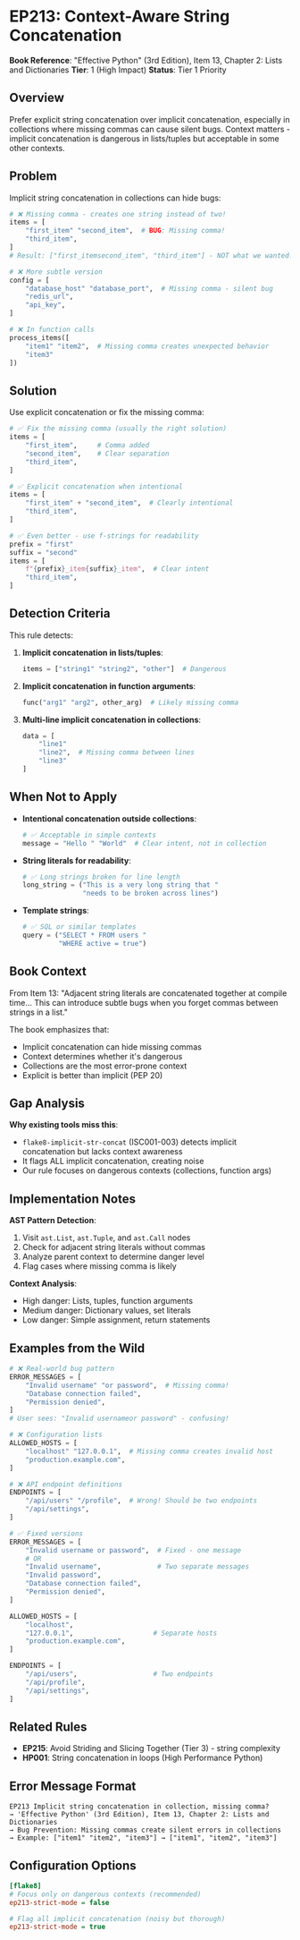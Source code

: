 # EP213: Context-Aware String Concatenation

**Book Reference**: "Effective Python" (3rd Edition), Item 13, Chapter 2: Lists and Dictionaries
**Tier**: 1 (High Impact)
**Status**: Tier 1 Priority

## Overview

Prefer explicit string concatenation over implicit concatenation, especially in collections where missing commas can cause silent bugs. Context matters - implicit concatenation is dangerous in lists/tuples but acceptable in some other contexts.

## Problem

Implicit string concatenation in collections can hide bugs:

```python
# ❌ Missing comma - creates one string instead of two!
items = [
    "first_item" "second_item",  # BUG: Missing comma!
    "third_item",
]
# Result: ["first_itemsecond_item", "third_item"] - NOT what we wanted!

# ❌ More subtle version
config = [
    "database_host" "database_port",  # Missing comma - silent bug
    "redis_url",
    "api_key",
]

# ❌ In function calls
process_items([
    "item1" "item2",  # Missing comma creates unexpected behavior
    "item3"
])
```

## Solution

Use explicit concatenation or fix the missing comma:

```python
# ✅ Fix the missing comma (usually the right solution)
items = [
    "first_item",     # Comma added
    "second_item",    # Clear separation
    "third_item",
]

# ✅ Explicit concatenation when intentional
items = [
    "first_item" + "second_item",  # Clearly intentional
    "third_item",
]

# ✅ Even better - use f-strings for readability
prefix = "first"
suffix = "second"
items = [
    f"{prefix}_item{suffix}_item",  # Clear intent
    "third_item",
]
```

## Detection Criteria

This rule detects:

1. **Implicit concatenation in lists/tuples**:
   ```python
   items = ["string1" "string2", "other"]  # Dangerous
   ```

2. **Implicit concatenation in function arguments**:
   ```python
   func("arg1" "arg2", other_arg)  # Likely missing comma
   ```

3. **Multi-line implicit concatenation in collections**:
   ```python
   data = [
       "line1"
       "line2",  # Missing comma between lines
       "line3"
   ]
   ```

## When Not to Apply

- **Intentional concatenation outside collections**:
  ```python
  # ✅ Acceptable in simple contexts
  message = "Hello " "World"  # Clear intent, not in collection
  ```

- **String literals for readability**:
  ```python
  # ✅ Long strings broken for line length
  long_string = ("This is a very long string that "
                 "needs to be broken across lines")
  ```

- **Template strings**:
  ```python
  # ✅ SQL or similar templates
  query = ("SELECT * FROM users "
           "WHERE active = true")
  ```

## Book Context

From Item 13: "Adjacent string literals are concatenated together at compile time... This can introduce subtle bugs when you forget commas between strings in a list."

The book emphasizes that:
- Implicit concatenation can hide missing commas
- Context determines whether it's dangerous
- Collections are the most error-prone context
- Explicit is better than implicit (PEP 20)

## Gap Analysis

**Why existing tools miss this**:
- `flake8-implicit-str-concat` (ISC001-003) detects implicit concatenation but lacks context awareness
- It flags ALL implicit concatenation, creating noise
- Our rule focuses on dangerous contexts (collections, function args)

## Implementation Notes

**AST Pattern Detection**:
1. Visit `ast.List`, `ast.Tuple`, and `ast.Call` nodes
2. Check for adjacent string literals without commas
3. Analyze parent context to determine danger level
4. Flag cases where missing comma is likely

**Context Analysis**:
- High danger: Lists, tuples, function arguments
- Medium danger: Dictionary values, set literals
- Low danger: Simple assignment, return statements

## Examples from the Wild

```python
# ❌ Real-world bug pattern
ERROR_MESSAGES = [
    "Invalid username" "or password",  # Missing comma!
    "Database connection failed",
    "Permission denied",
]
# User sees: "Invalid usernameor password" - confusing!

# ❌ Configuration lists
ALLOWED_HOSTS = [
    "localhost" "127.0.0.1",  # Missing comma creates invalid host
    "production.example.com",
]

# ❌ API endpoint definitions
ENDPOINTS = [
    "/api/users" "/profile",  # Wrong! Should be two endpoints
    "/api/settings",
]

# ✅ Fixed versions
ERROR_MESSAGES = [
    "Invalid username or password",  # Fixed - one message
    # OR
    "Invalid username",              # Two separate messages
    "Invalid password",
    "Database connection failed",
    "Permission denied",
]

ALLOWED_HOSTS = [
    "localhost",
    "127.0.0.1",                    # Separate hosts
    "production.example.com",
]

ENDPOINTS = [
    "/api/users",                   # Two endpoints
    "/api/profile",
    "/api/settings",
]
```

## Related Rules

- **EP215**: Avoid Striding and Slicing Together (Tier 3) - string complexity
- **HP001**: String concatenation in loops (High Performance Python)

## Error Message Format

```
EP213 Implicit string concatenation in collection, missing comma?
→ 'Effective Python' (3rd Edition), Item 13, Chapter 2: Lists and Dictionaries
→ Bug Prevention: Missing commas create silent errors in collections
→ Example: ["item1" "item2", "item3"] → ["item1", "item2", "item3"]
```

## Configuration Options

```ini
[flake8]
# Focus only on dangerous contexts (recommended)
ep213-strict-mode = false

# Flag all implicit concatenation (noisy but thorough)
ep213-strict-mode = true
```

